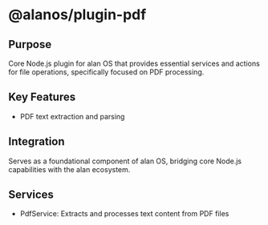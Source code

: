 # @alanos/plugin-pdf

## Purpose

Core Node.js plugin for alan OS that provides essential services and actions for file operations, specifically focused on PDF processing.

## Key Features

- PDF text extraction and parsing

## Integration

Serves as a foundational component of alan OS, bridging core Node.js capabilities with the alan ecosystem.

## Services

- PdfService: Extracts and processes text content from PDF files
